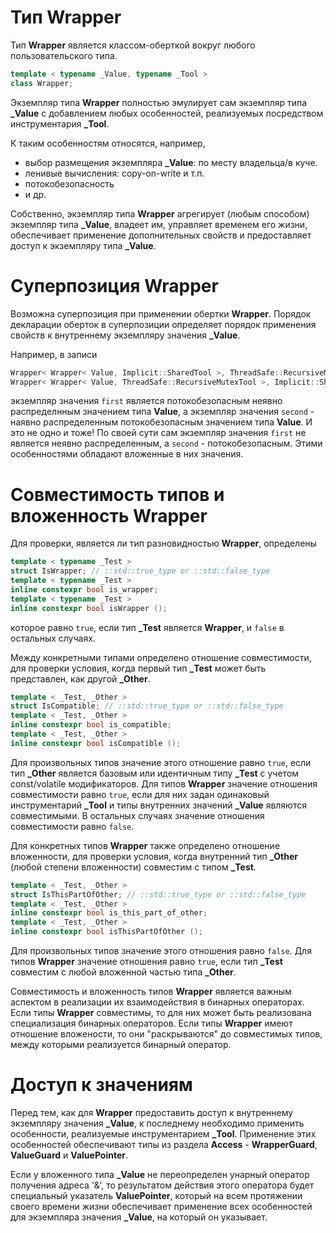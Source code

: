 # Тип Wrapper

Тип **Wrapper** является классом-оберткой вокруг любого пользовательского типа.

```cpp
template < typename _Value, typename _Tool >
class Wrapper;
```

Экземпляр типа **Wrapper** полностью эмулирует сам экземпляр типа **_Value** с добавлением любых особенностей, реализуемых посредством инструментария **_Tool**.

К таким особенностям относятся, например,
- выбор размещения экземпляра **_Value**: по месту владельца/в куче.
- ленивые вычисления: copy-on-write и т.п.
- потокобезопасность
- и др.

Собственно, экземпляр типа **Wrapper** агрегирует (любым способом) экземпляр типа **_Value**, владеет им, управляет временем его жизни, обеспечивает применение дополнительных свойств и предоставляет доступ к экземпляру типа **_Value**.



# Суперпозиция Wrapper

Возможна суперпозиция при применении обертки **Wrapper**. Порядок декларации оберток в суперпозиции определяет порядок применения свойств к внутреннему экземпляру значения **_Value**.

Например, в записи

```cpp
Wrapper< Wrapper< Value, Implicit::SharedTool >, ThreadSafe::RecursiveMutexTool > first;
Wrapper< Wrapper< Value, ThreadSafe::RecursiveMutexTool >, Implicit::SharedTool > second;
```

экземпляр значения ```first``` является потокобезопасным неявно распределнным значением типа **Value**, а экземпляр значения ```second``` - наявно распределенным потокобезопасным значением типа **Value**. И это не одно и тоже! По своей сути сам экземпляр значения ```first``` не является неявно распределенным, а ```second``` - потокобезопасным. Этими особенностями обладают вложенные в них значения.

# Совместимость типов и вложенность Wrapper

Для проверки, является ли тип разновидностью **Wrapper**, определены

```cpp
template < typename _Test >
struct IsWrapper; // ::std::true_type or ::std::false_type
template < typename _Test >
inline constexpr bool is_wrapper;
template < typename _Test >
inline constexpr bool isWrapper ();
```
которое равно ```true```, если тип **_Test** является **Wrapper**, и ```false``` в остальных случаях.

Между конкретными типами определено отношение совместимости, для проверки условия, когда первый тип **_Test** может быть представлен, как другой **_Other**.

```cpp
template < _Test, _Other >
struct IsCompatible; // ::std::true_type or ::std::false_type
template < _Test, _Other >
inline constexpr bool is_compatible;
template < _Test, _Other >
inline constexpr bool isCompatible ();
```

Для произвольных типов значение этого отношение равно ```true```, если тип **_Other** является базовым или идентичным типу **_Test** с учетом const/volatile модификаторов. Для типов **Wrapper** значение отношения совместимости равно ```true```, если для них задан одинаковый инструментарий **_Tool** и типы внутренних значений **_Value** являются совместимыми. В остальных случаях значение отношения совместимости равно ```false```.

Для конкретных типов **Wrapper** также определено отношение вложенности, для проверки условия, когда внутренний тип **_Other** (любой степени вложенности) совместим с типом **_Test**.

```cpp
template < _Test, _Other >
struct IsThisPartOfOther; // ::std::true_type or ::std::false_type
template < _Test, _Other >
inline constexpr bool is_this_part_of_other;
template < _Test, _Other >
inline constexpr bool isThisPartOfOther ();
```

Для произвольных типов значение этого отношения равно ```false```. Для типов **Wrapper** значение отношения равно ```true```, если тип **_Test** совместим с любой вложенной частью типа **_Other**.

Совместимость и вложенность типов **Wrapper** является важным аспектом в реализации их взаимодействия в бинарных операторах. Если типы **Wrapper** совместимы, то для них может быть реализована специализация бинарных операторов. Если типы **Wrapper** имеют отношение вложености, то они "раскрываются" до совместимых типов, между которыми реализуется бинарный оператор.

# Доступ к значениям

Перед тем, как для **Wrapper** предоставить доступ к внутреннему экземпляру значения **_Value**, к последнему необходимо применить особенности, реализуемые инструментарием **_Tool**. Применение этих особенностей обеспечивают типы из раздела **Access** - **WrapperGuard**, **ValueGuard** и **ValuePointer**.

Если у вложенного типа **_Value** не переопределен унарный оператор получения адреса '&', то результатом действия этого оператора будет специальный указатель **ValuePointer**, который на всем протяжении своего времени жизни обеспечивает применение всех особенностей для экземпляра значения **_Value**, на который он указывает.
